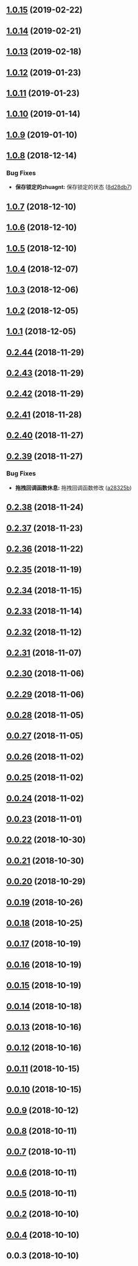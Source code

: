<a name="1.0.15"></a>
## [1.0.15](https://github.com/tinper-bee/bee-complex-grid/compare/v1.0.14...v1.0.15) (2019-02-22)



<a name="1.0.14"></a>
## [1.0.14](https://github.com/tinper-bee/bee-complex-grid/compare/v1.0.13...v1.0.14) (2019-02-21)



<a name="1.0.13"></a>
## [1.0.13](https://github.com/tinper-bee/bee-complex-grid/compare/v1.0.12...v1.0.13) (2019-02-18)



<a name="1.0.12"></a>
## [1.0.12](https://github.com/tinper-bee/bee-complex-grid/compare/v1.0.11...v1.0.12) (2019-01-23)



<a name="1.0.11"></a>
## [1.0.11](https://github.com/tinper-bee/bee-complex-grid/compare/v1.0.10...v1.0.11) (2019-01-23)



<a name="1.0.10"></a>
## [1.0.10](https://github.com/tinper-bee/bee-complex-grid/compare/v1.0.9...v1.0.10) (2019-01-14)



<a name="1.0.9"></a>
## [1.0.9](https://github.com/tinper-bee/bee-complex-grid/compare/v1.0.8...v1.0.9) (2019-01-10)



<a name="1.0.8"></a>
## [1.0.8](https://github.com/tinper-bee/bee-complex-grid/compare/v1.0.7...v1.0.8) (2018-12-14)


### Bug Fixes

* **保存锁定的zhuagnt:** 保存锁定的状态 ([8d28db7](https://github.com/tinper-bee/bee-complex-grid/commit/8d28db7))



<a name="1.0.7"></a>
## [1.0.7](https://github.com/tinper-bee/bee-complex-grid/compare/v1.0.6...v1.0.7) (2018-12-10)



<a name="1.0.6"></a>
## [1.0.6](https://github.com/tinper-bee/bee-complex-grid/compare/v1.0.5...v1.0.6) (2018-12-10)



<a name="1.0.5"></a>
## [1.0.5](https://github.com/tinper-bee/bee-complex-grid/compare/v1.0.4...v1.0.5) (2018-12-10)



<a name="1.0.4"></a>
## [1.0.4](https://github.com/tinper-bee/bee-complex-grid/compare/v1.0.3...v1.0.4) (2018-12-07)



<a name="1.0.3"></a>
## [1.0.3](https://github.com/tinper-bee/bee-complex-grid/compare/v1.0.2...v1.0.3) (2018-12-06)



<a name="1.0.2"></a>
## [1.0.2](https://github.com/tinper-bee/bee-complex-grid/compare/v1.0.1...v1.0.2) (2018-12-05)



<a name="1.0.1"></a>
## [1.0.1](https://github.com/tinper-bee/bee-complex-grid/compare/v0.2.44...v1.0.1) (2018-12-05)



<a name="0.2.44"></a>
## [0.2.44](https://github.com/tinper-bee/bee-complex-grid/compare/v0.2.43...v0.2.44) (2018-11-29)



<a name="0.2.43"></a>
## [0.2.43](https://github.com/tinper-bee/bee-complex-grid/compare/v0.2.42...v0.2.43) (2018-11-29)



<a name="0.2.42"></a>
## [0.2.42](https://github.com/tinper-bee/bee-complex-grid/compare/v0.2.41...v0.2.42) (2018-11-29)



<a name="0.2.41"></a>
## [0.2.41](https://github.com/tinper-bee/bee-complex-grid/compare/v0.2.40...v0.2.41) (2018-11-28)



<a name="0.2.40"></a>
## [0.2.40](https://github.com/tinper-bee/bee-complex-grid/compare/v0.2.39...v0.2.40) (2018-11-27)



<a name="0.2.39"></a>
## [0.2.39](https://github.com/tinper-bee/bee-complex-grid/compare/v0.2.38...v0.2.39) (2018-11-27)


### Bug Fixes

* **拖拽回调函数休息:** 拖拽回调函数修改 ([a28325b](https://github.com/tinper-bee/bee-complex-grid/commit/a28325b))



<a name="0.2.38"></a>
## [0.2.38](https://github.com/tinper-bee/bee-complex-grid/compare/v0.2.37...v0.2.38) (2018-11-24)



<a name="0.2.37"></a>
## [0.2.37](https://github.com/tinper-bee/bee-complex-grid/compare/v0.2.36...v0.2.37) (2018-11-23)



<a name="0.2.36"></a>
## [0.2.36](https://github.com/tinper-bee/bee-complex-grid/compare/v0.2.35...v0.2.36) (2018-11-22)



<a name="0.2.35"></a>
## [0.2.35](https://github.com/tinper-bee/bee-complex-grid/compare/v0.2.34...v0.2.35) (2018-11-19)



<a name="0.2.34"></a>
## [0.2.34](https://github.com/tinper-bee/bee-complex-grid/compare/v0.2.33...v0.2.34) (2018-11-15)



<a name="0.2.33"></a>
## [0.2.33](https://github.com/tinper-bee/bee-complex-grid/compare/v0.2.32...v0.2.33) (2018-11-14)



<a name="0.2.32"></a>
## [0.2.32](https://github.com/tinper-bee/bee-complex-grid/compare/v0.2.31...v0.2.32) (2018-11-12)



<a name="0.2.31"></a>
## [0.2.31](https://github.com/tinper-bee/bee-complex-grid/compare/v0.2.30...v0.2.31) (2018-11-07)



<a name="0.2.30"></a>
## [0.2.30](https://github.com/tinper-bee/bee-complex-grid/compare/v0.2.29...v0.2.30) (2018-11-06)



<a name="0.2.29"></a>
## [0.2.29](https://github.com/tinper-bee/bee-complex-grid/compare/v0.0.28...v0.2.29) (2018-11-06)



<a name="0.0.28"></a>
## [0.0.28](https://github.com/tinper-bee/bee-complex-grid/compare/v0.0.27...v0.0.28) (2018-11-05)



<a name="0.0.27"></a>
## [0.0.27](https://github.com/tinper-bee/bee-complex-grid/compare/v0.0.26...v0.0.27) (2018-11-05)



<a name="0.0.26"></a>
## [0.0.26](https://github.com/tinper-bee/bee-complex-grid/compare/v0.0.25...v0.0.26) (2018-11-02)



<a name="0.0.25"></a>
## [0.0.25](https://github.com/tinper-bee/bee-complex-grid/compare/v0.0.24...v0.0.25) (2018-11-02)



<a name="0.0.24"></a>
## [0.0.24](https://github.com/tinper-bee/bee-complex-grid/compare/v0.0.23...v0.0.24) (2018-11-02)



<a name="0.0.23"></a>
## [0.0.23](https://github.com/tinper-bee/bee-complex-grid/compare/v0.0.22...v0.0.23) (2018-11-01)



<a name="0.0.22"></a>
## [0.0.22](https://github.com/tinper-bee/bee-complex-grid/compare/v0.0.21...v0.0.22) (2018-10-30)



<a name="0.0.21"></a>
## [0.0.21](https://github.com/tinper-bee/bee-complex-grid/compare/v0.0.20...v0.0.21) (2018-10-30)



<a name="0.0.20"></a>
## [0.0.20](https://github.com/tinper-bee/bee-complex-grid/compare/v0.0.19...v0.0.20) (2018-10-29)



<a name="0.0.19"></a>
## [0.0.19](https://github.com/tinper-bee/bee-complex-grid/compare/v0.0.18...v0.0.19) (2018-10-26)



<a name="0.0.18"></a>
## [0.0.18](https://github.com/tinper-bee/bee-complex-grid/compare/v0.0.17...v0.0.18) (2018-10-25)



<a name="0.0.17"></a>
## [0.0.17](https://github.com/tinper-bee/bee-complex-grid/compare/v0.0.16...v0.0.17) (2018-10-19)



<a name="0.0.16"></a>
## [0.0.16](https://github.com/tinper-bee/bee-complex-grid/compare/v0.0.15...v0.0.16) (2018-10-19)



<a name="0.0.15"></a>
## [0.0.15](https://github.com/tinper-bee/bee-complex-grid/compare/v0.0.14...v0.0.15) (2018-10-19)



<a name="0.0.14"></a>
## [0.0.14](https://github.com/tinper-bee/bee-complex-grid/compare/v0.0.13...v0.0.14) (2018-10-18)



<a name="0.0.13"></a>
## [0.0.13](https://github.com/tinper-bee/bee-complex-grid/compare/v0.0.12...v0.0.13) (2018-10-16)



<a name="0.0.12"></a>
## [0.0.12](https://github.com/tinper-bee/bee-complex-grid/compare/v0.0.11...v0.0.12) (2018-10-16)



<a name="0.0.11"></a>
## [0.0.11](https://github.com/tinper-bee/bee-complex-grid/compare/v0.0.10...v0.0.11) (2018-10-15)



<a name="0.0.10"></a>
## [0.0.10](https://github.com/tinper-bee/bee-complex-grid/compare/v0.0.9...v0.0.10) (2018-10-15)



<a name="0.0.9"></a>
## [0.0.9](https://github.com/tinper-bee/bee-complex-grid/compare/v0.0.8...v0.0.9) (2018-10-12)



<a name="0.0.8"></a>
## [0.0.8](https://github.com/tinper-bee/bee-complex-grid/compare/v0.0.7...v0.0.8) (2018-10-11)



<a name="0.0.7"></a>
## [0.0.7](https://github.com/tinper-bee/bee-complex-grid/compare/v0.0.6...v0.0.7) (2018-10-11)



<a name="0.0.6"></a>
## [0.0.6](https://github.com/tinper-bee/bee-complex-grid/compare/v0.0.5...v0.0.6) (2018-10-11)



<a name="0.0.5"></a>
## [0.0.5](https://github.com/tinper-bee/bee-complex-grid/compare/v0.0.2...v0.0.5) (2018-10-11)



<a name="0.0.2"></a>
## [0.0.2](https://github.com/tinper-bee/bee-complex-grid/compare/v0.0.4...v0.0.2) (2018-10-10)



<a name="0.0.4"></a>
## [0.0.4](https://github.com/tinper-bee/bee-complex-grid/compare/v0.0.3...v0.0.4) (2018-10-10)



<a name="0.0.3"></a>
## 0.0.3 (2018-10-10)



